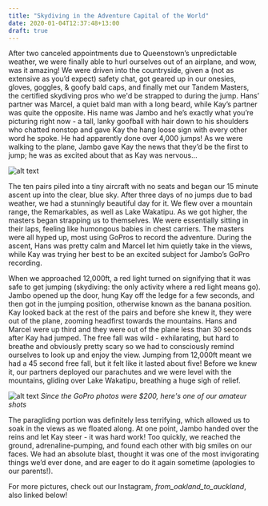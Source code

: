 ```yaml
---
title: "Skydiving in the Adventure Capital of the World"
date: 2020-01-04T12:37:48+13:00
draft: true
---
```


After two canceled appointments due to Queenstown’s unpredictable weather, we were finally able to hurl ourselves out of an airplane, and wow, was it amazing! We were driven into the countryside, given a (not as extensive as you’d expect) safety chat, got geared up in our onesies, gloves, goggles, & goofy bald caps, and finally met our Tandem Masters, the certified skydiving pros who we'd be strapped to during the jump. Hans’ partner was Marcel, a quiet bald man with a long beard, while Kay’s partner was quite the opposite. His name was Jambo and he’s exactly what you’re picturing right now - a tall, lanky goofball with hair down to his shoulders who chatted nonstop and gave Kay the hang loose sign with every other word he spoke. He had apparently done over 4,000 jumps! As we were walking to the plane, Jambo gave Kay the news that they’d be the first to jump; he was as excited about that as Kay was nervous... 

![alt text](https://res.cloudinary.com/dqsylhojv/image/upload/v1578095291/hanswustrack.com/skydiving-in-the-adventure-capital-of-the-world/IMG_9443_hwjt73.jpg "Our silly costumes")

The ten pairs piled into a tiny aircraft with no seats and began our 15 minute ascent up into the clear, blue sky. After three days of no jumps due to bad weather, we had a stunningly beautiful day for it. We flew over a mountain range, the Remarkables, as well as Lake Wakatipu. As we got higher, the masters began strapping us to themselves. We were essentially sitting in their laps, feeling like humongous babies in chest carriers. The masters were all hyped up, most using GoPros to record the adventure. During the ascent, Hans was pretty calm and Marcel let him quietly take in the views, while Kay was trying her best to be an excited subject for Jambo’s GoPro recording. 

When we approached 12,000ft, a red light turned on signifying that it was safe to get jumping (skydiving: the only activity where a red light means go). Jambo opened up the door, hung Kay off the ledge for a few seconds, and then got in the jumping position, otherwise known as the banana position. Kay looked back at the rest of the pairs and before she knew it, they were out of the plane, zooming headfirst towards the mountains. Hans and Marcel were up third and they were out of the plane less than 30 seconds after Kay had jumped. The free fall was wild - exhilarating, but hard to breathe and obviously pretty scary so we had to consciously remind ourselves to look up and enjoy the view. Jumping from 12,000ft meant we had a 45 second free fall, but it felt like it lasted about five! Before we knew it, our partners deployed our parachutes and we were level with the mountains, gliding over Lake Wakatipu, breathing a huge sigh of relief.

![alt text](https://res.cloudinary.com/dqsylhojv/image/upload/v1578095301/hanswustrack.com/skydiving-in-the-adventure-capital-of-the-world/IMG_6565_rsxbvj.jpg "Our amateur photography")
_Since the GoPro photos were $200, here's one of our amateur shots_

The paragliding portion was definitely less terrifying, which allowed us to soak in the views as we floated along. At one point, Jambo handed over the reins and let Kay steer - it was hard work! Too quickly, we reached the ground, adrenaline-pumping, and found each other with big smiles on our faces. We had an absolute blast, thought it was one of the most invigorating things we’d ever done, and are eager to do it again sometime (apologies to our parents!). 

For more pictures, check out our Instagram, *from_oakland_to_auckland*, also linked below!